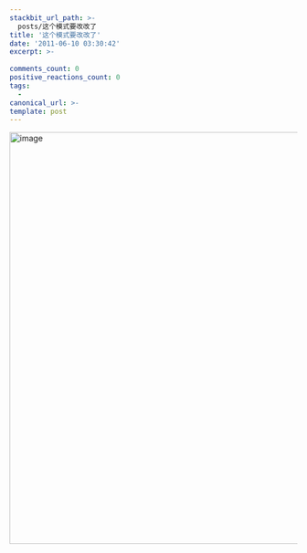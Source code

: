 ```yaml
---
stackbit_url_path: >-
  posts/这个模式要改改了
title: '这个模式要改改了'
date: '2011-06-10 03:30:42'
excerpt: >-
  
comments_count: 0
positive_reactions_count: 0
tags: 
  - 
canonical_url: >-
template: post
---
```

<p><a href="http://www.zizhujy.com/BlogEngine/BlogEngine/BlogEngine.NET/image.axd?picture=image_1.png"><img style="background-image: none; border-right-width: 0px; padding-left: 0px; padding-right: 0px; display: inline; border-top-width: 0px; border-bottom-width: 0px; border-left-width: 0px; padding-top: 0px" title="image" border="0" alt="image" src="http://www.zizhujy.com/BlogEngine/BlogEngine/BlogEngine.NET/image.axd?picture=image_thumb_1.png" width="625" height="722" /></a></p>